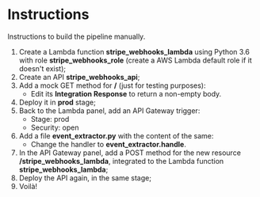 # Instructions

Instructions to build the pipeline manually.

1. Create a Lambda function **stripe_webhooks_lambda** using Python 3.6 with role **stripe_webhooks_role** (create a AWS Lambda default role if it doesn't exist);
2. Create an API **stripe_webhooks_api**;
3. Add a mock GET method for **/** (just for testing purposes):
    - Edit its **Integration Response** to return a non-empty body.
4. Deploy it in **prod** stage;
5. Back to the Lambda panel, add an API Gateway trigger:
    - Stage: prod
    - Security: open
6. Add a file **event_extractor.py** with the content of the same:
    - Change the handler to **event_extractor.handle**.
7. In the API Gateway panel, add a POST method for the new resource **/stripe_webhooks_lambda**, integrated to the Lambda function **stripe_webhooks_lambda**;
8. Deploy the API again, in the same stage;
9. Voilà!
